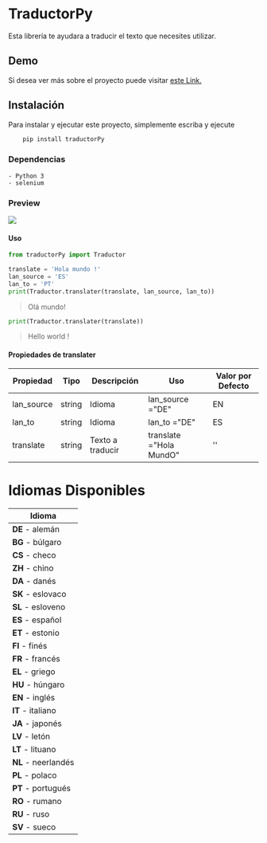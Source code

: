 # TraductorPy

Esta librería te ayudara a traducir el texto que necesites utilizar.


## Demo
Si desea ver más sobre el proyecto puede visitar [este Link.](https://github.com/jrm2087/PyLang)


## Instalación 
Para instalar y ejecutar este proyecto, simplemente escriba y ejecute
```py
    pip install traductorPy
```
### Dependencias  
    - Python 3
    - selenium
### Preview

![](/preview.jpg)


#### Uso  
```py
from traductorPy import Traductor
```
```py
translate = 'Hola mundo !'
lan_source = 'ES'
lan_to = 'PT'
print(Traductor.translater(translate, lan_source, lan_to))
```
> Olá mundo!
```py
print(Traductor.translater(translate))
```
> Hello world !

#### Propiedades de translater

|Propiedad | Tipo | Descripción     | Uso                   | Valor por Defecto |
|----------|------|-----------------|-----------------------|-------------------|
|lan_source|string|Idioma           |lan_source ="DE"       |       EN          |
|lan_to    |string|Idioma           |lan_to ="DE"           |       ES          |
|translate |string|Texto a traducir |translate ="Hola MundO"|       ''          |


# Idiomas Disponibles

| Idioma            |
|---------------    |
|**DE** - alemán    |
|**BG** - búlgaro   |
|**CS** - checo     |
|**ZH** - chino     |
|**DA** - danés     |
|**SK** - eslovaco  |
|**SL** - esloveno  |
|**ES** - español   |
|**ET** - estonio   |
|**FI** - finés     |
|**FR** - francés   |
|**EL** - griego    |
|**HU** - húngaro   |
|**EN** - inglés    |
|**IT** - italiano  |
|**JA** - japonés   |
|**LV** - letón     |
|**LT** - lituano   |
|**NL** - neerlandés|
|**PL** - polaco    |
|**PT** - portugués |
|**RO** - rumano    |
|**RU** - ruso      |
|**SV** - sueco     |

